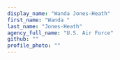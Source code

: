 ```yaml
---
display_name: "Wanda Jones-Heath"
first_name: "Wanda "
last_name: "Jones-Heath"
agency_full_name: "U.S. Air Force"
github: ""
profile_photo: ""
---
```

